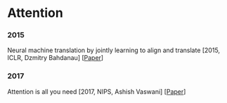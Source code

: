 # Attention

### 2015

Neural machine translation by jointly learning to align and translate \[2015, ICLR, Dzmitry Bahdanau\] \[[Paper](https://arxiv.org/pdf/1409.0473.pdf)\]

### 2017

Attention is all you need \[2017, NIPS, Ashish Vaswani\] \[[Paper](https://papers.nips.cc/paper/7181-attention-is-all-you-need.pdf)\]
